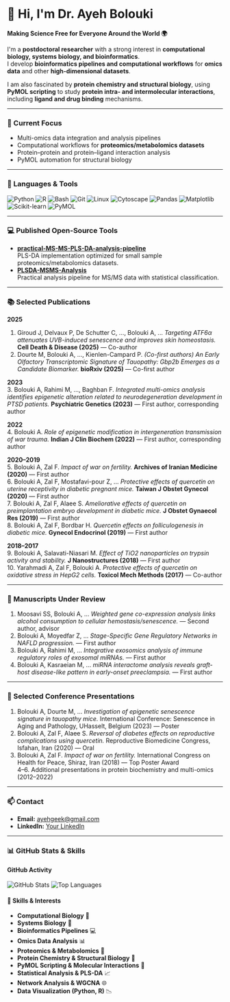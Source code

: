 # 👋 Hi, I'm Dr. Ayeh Bolouki  
**Making Science Free for Everyone Around the World 🌍**

I'm a **postdoctoral researcher** with a strong interest in **computational biology, systems biology, and bioinformatics**.  
I develop **bioinformatics pipelines and computational workflows** for **omics data** and other **high-dimensional datasets**.  

I am also fascinated by **protein chemistry and structural biology**, using **PyMOL scripting** to study **protein intra- and intermolecular interactions**, including **ligand and drug binding** mechanisms.

---

### 🔬 Current Focus
- Multi-omics data integration and analysis pipelines  
- Computational workflows for **proteomics/metabolomics datasets**  
- Protein–protein and protein–ligand interaction analysis  
- PyMOL automation for structural biology

---

### 🧰 Languages & Tools

![Python](https://img.shields.io/badge/Python-3776AB?logo=python&logoColor=white)
![R](https://img.shields.io/badge/R-276DC3?logo=r&logoColor=white)
![Bash](https://img.shields.io/badge/Bash-121011?logo=gnu-bash&logoColor=white)
![Git](https://img.shields.io/badge/Git-F05032?logo=git&logoColor=white)
![Linux](https://img.shields.io/badge/Linux-FCC624?logo=linux&logoColor=black)
![Cytoscape](https://img.shields.io/badge/Cytoscape-FF7F50?logoColor=white)
![Pandas](https://img.shields.io/badge/Pandas-150458?logo=pandas&logoColor=white)
![Matplotlib](https://img.shields.io/badge/Matplotlib-11557C?logo=plotly&logoColor=white)
![Scikit-learn](https://img.shields.io/badge/Scikit--learn-F7931E?logo=scikit-learn&logoColor=white)
![PyMOL](https://img.shields.io/badge/PyMOL-009688?logoColor=white)

---

### 💻 Published Open-Source Tools
- **[practical-MS-MS-PLS-DA-analysis-pipeline](https://github.com/AyehBlk/practical-MS-MS-PLS-DA-analysis-pipeline)**  
  PLS-DA implementation optimized for small sample proteomics/metabolomics datasets.
- **[PLSDA-MSMS-Analysis](https://github.com/AyehBlk/PLSDA-MSMS-Analysis)**  
  Practical analysis pipeline for MS/MS data with statistical classification.

---

### 📚 Selected Publications
**2025**  
1. Giroud J, Delvaux P, De Schutter C, ..., Bolouki A, ... *Targeting ATF6α attenuates UVB-induced senescence and improves skin homeostasis.* **Cell Death & Disease (2025)** — Co-author  
2. Dourte M, Bolouki A, ..., Kienlen-Campard P. *(Co-first authors)* *An Early Olfactory Transcriptomic Signature of Tauopathy: Gbp2b Emerges as a Candidate Biomarker.* **bioRxiv (2025)** — Co-first author  

**2023**  
3. Bolouki A, Rahimi M, ..., Baghban F. *Integrated multi-omics analysis identifies epigenetic alteration related to neurodegeneration development in PTSD patients.* **Psychiatric Genetics (2023)** — First author, corresponding author  

**2022**  
4. Bolouki A. *Role of epigenetic modification in intergeneration transmission of war trauma.* **Indian J Clin Biochem (2022)** — First author, corresponding author  

**2020–2019**  
5. Bolouki A, Zal F. *Impact of war on fertility.* **Archives of Iranian Medicine (2020)** — First author  
6. Bolouki A, Zal F, Mostafavi-pour Z, ... *Protective effects of quercetin on uterine receptivity in diabetic pregnant mice.* **Taiwan J Obstet Gynecol (2020)** — First author  
7. Bolouki A, Zal F, Alaee S. *Ameliorative effects of quercetin on preimplantation embryo development in diabetic mice.* **J Obstet Gynaecol Res (2019)** — First author  
8. Bolouki A, Zal F, Bordbar H. *Quercetin effects on folliculogenesis in diabetic mice.* **Gynecol Endocrinol (2019)** — First author  

**2018–2017**  
9. Bolouki A, Salavati-Niasari M. *Effect of TiO2 nanoparticles on trypsin activity and stability.* **J Nanostructures (2018)** — First author  
10. Yarahmadi A, Zal F, Bolouki A. *Protective effects of quercetin on oxidative stress in HepG2 cells.* **Toxicol Mech Methods (2017)** — Co-author  

---

### 📝 Manuscripts Under Review
1. Moosavi SS, Bolouki A, ... *Weighted gene co-expression analysis links alcohol consumption to cellular hemostasis/senescence.* — Second author, advisor  
2. Bolouki A, Moyedfar Z, ... *Stage-Specific Gene Regulatory Networks in NAFLD progression.* — First author  
3. Bolouki A, Rahimi M, ... *Integrative exosomics analysis of immune regulatory roles of exosomal miRNAs.* — First author  
4. Bolouki A, Kasraeian M, ... *miRNA interactome analysis reveals graft-host disease-like pattern in early-onset preeclampsia.* — First author  

---

### 🎤 Selected Conference Presentations
1. Bolouki A, Dourte M, ... *Investigation of epigenetic senescence signature in tauopathy mice.* International Conference: Senescence in Aging and Pathology, UHasselt, Belgium (2023) — Poster  
2. Bolouki A, Zal F, Alaee S. *Reversal of diabetes effects on reproductive complications using quercetin.* Reproductive Biomedicine Congress, Isfahan, Iran (2020) — Oral  
3. Bolouki A, Zal F. *Impact of war on fertility.* International Congress on Health for Peace, Shiraz, Iran (2018) — Top Poster Award  
4–6. Additional presentations in protein biochemistry and multi-omics (2012–2022)  

---

### 📫 Contact
- **Email:** [ayehgeek@gmail.com](mailto:ayehgeek@gmail.com)  
- **LinkedIn:** [Your LinkedIn](https://www.linkedin.com/in/your-linkedin)  

---

### 📊 GitHub Stats & Skills

#### GitHub Activity
![GitHub Stats](https://github-readme-stats.vercel.app/api?username=AyehBlk&show_icons=true&theme=tokyonight)
![Top Languages](https://github-readme-stats.vercel.app/api/top-langs/?username=AyehBlk&layout=compact&theme=tokyonight)

#### 🔖 Skills & Interests
- **Computational Biology** 🧬  
- **Systems Biology** 🧠  
- **Bioinformatics Pipelines** 💻  
- **Omics Data Analysis** 📊  
- **Proteomics & Metabolomics** 🧫  
- **Protein Chemistry & Structural Biology** 🔬  
- **PyMOL Scripting & Molecular Interactions** 🧪  
- **Statistical Analysis & PLS-DA** 📈  
- **Network Analysis & WGCNA** 🌐  
- **Data Visualization (Python, R)** 📉
